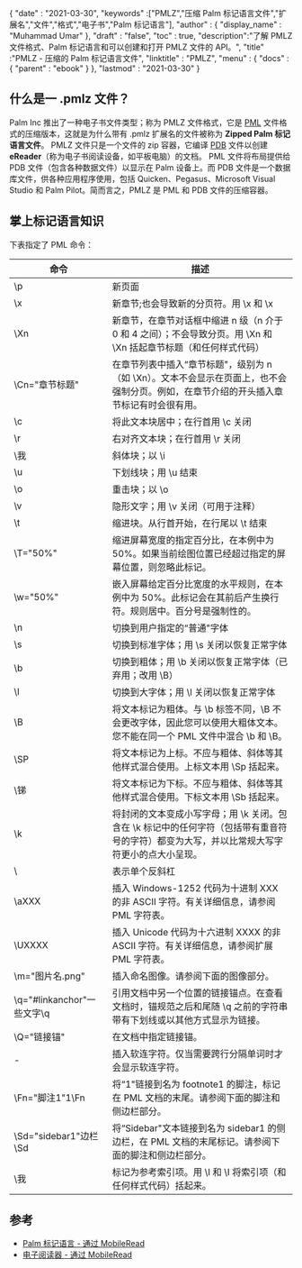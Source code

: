 {
  "date" : "2021-03-30",
  "keywords" :["PMLZ","压缩 Palm 标记语言文件","扩展名","文件","格式","电子书","Palm 标记语言"],
  "author" : {
    "display_name" : "Muhammad Umar"
},
  "draft" : "false",
  "toc" : true,
  "description":"了解 PMLZ 文件格式、Palm 标记语言和可以创建和打开 PMLZ 文件的 API。",
  "title" :"PMLZ - 压缩的 Palm 标记语言文件",
  "linktitle" : "PMLZ",
  "menu" : {
    "docs" : {
      "parent" : "ebook"
}
},
  "lastmod" : "2021-03-30"
}

## 什么是一 .pmlz 文件？

Palm Inc 推出了一种电子书文件类型；称为 PMLZ 文件格式，它是 [PML](/zh/ebook/pml/) 文件格式的压缩版本，这就是为什么带有 .pmlz 扩展名的文件被称为 **Zipped Palm 标记语言文件**。 PMLZ 文件只是一个文件的 zip 容器，它编译 [PDB](/zh/programming/pdb/) 文件以创建 **eReader**（称为电子书阅读设备，如平板电脑）的文档。 PML 文件将布局提供给 PDB 文件（包含各种数据文件）以显示在 Palm 设备上。而 PDB 文件是一个数据库文件，供各种应用程序使用，包括 Quicken、Pegasus、Microsoft Visual Studio 和 Palm Pilot。简而言之，PMLZ 是 PML 和 PDB 文件的压缩容器。


## 掌上标记语言知识
下表指定了 PML 命令：

|命令|描述|
---|---|
| \p |新页面 |
| \x |新章节;也会导致新的分页符。用 \x 和 \x | 将章节标题（和任何样式代码）括起来
| \Xn |新章节，在章节对话框中缩进 n 级（n 介于 0 和 4 之间）；不会导致分页。用 \Xn 和 \Xn 括起章节标题（和任何样式代码） |
| \Cn="章节标题" |在章节列表中插入“章节标题"，级别为 n（如 \Xn）。文本不会显示在页面上，也不会强制分页。例如，在章节介绍的开头插入章节标记有时会很有用。 |
| \c |将此文本块居中；在行首用 \c 关闭 |
| \r |右对齐文本块；在行首用 \r 关闭 |
| \我 |斜体块；以 \i | 结束
| \u |下划线块；用 \u 结束 |
| \o |重击块；以 \o | 结束
| \v |隐形文字；用 \v 关闭（可用于注释） |
| \t |缩进块。从行首开始，在行尾以 \t 结束 |
| \T="50%" |缩进屏幕宽度的指定百分比，在本例中为 50%。如果当前绘图位置已经超过指定的屏幕位置，则忽略此标记。 |
| \w="50%" |嵌入屏幕给定百分比宽度的水平规则，在本例中为 50%。此标记会在其前后产生换行符。规则居中。百分号是强制性的。 |
| \n |切换到用户指定的“普通"字体 |
| \s |切换到标准字体；用 \s 关闭以恢复正常字体 |
| \b |切换到粗体；用 \b 关闭以恢复正常字体（已弃用；改用 \B）|
| \l |切换到大字体；用 \l 关闭以恢复正常字体 |
| \B |将文本标记为粗体。与 \b 标签不同，\B 不会更改字体，因此您可以使用大粗体文本。您不能在同一个 PML 文件中混合 \b 和 \B。 |
| \SP |将文本标记为上标。不应与粗体、斜体等其他样式混合使用。上标文本用 \Sp 括起来。 |
| \锑 |将文本标记为下标。不应与粗体、斜体等其他样式混合使用。下标文本用 \Sb 括起来。 |
| \k |将封闭的文本变成小写字母；用 \k 关闭。包含在 \k 标记中的任何字符（包括带有重音符号的字符）都变为大写，并以比常规大写字符更小的点大小呈现。 |
| \\ |表示单个反斜杠 |
| \aXXX |插入 Windows-1252 代码为十进制 XXX 的非 ASCII 字符。有关详细信息，请参阅 PML 字符表。 |
| \UXXXX |插入 Unicode 代码为十六进制 XXXX 的非 ASCII 字符。有关详细信息，请参阅扩展 PML 字符表。 |
| \m="图片名.png" |插入命名图像。请参阅下面的图像部分。 |
| \q="#linkanchor"一些文字\q |引用文档中另一个位置的链接锚点。在查看文档时，锚规范之后和尾随 \q 之前的字符串带有下划线或以其他方式显示为链接。 |
| \Q="链接锚" |在文档中指定链接锚。 |
| \- |插入软连字符。仅当需要跨行分隔单词时才会显示软连字符。 |
| \Fn="脚注1"1\Fn |将“1"链接到名为 footnote1 的脚注，标记在 PML 文档的末尾。请参阅下面的脚注和侧边栏部分。 |
| \Sd="sidebar1"边栏\Sd |将“Sidebar"文本链接到名为 sidebar1 的侧边栏，在 PML 文档的末尾标记。请参阅下面的脚注和侧边栏部分。 |
| \我 |标记为参考索引项。用 \I 和 \I 将索引项（和任何样式代码）括起来。|


## 参考

* [Palm 标记语言 - 通过 MobileRead](https://wiki.mobileread.com/wiki/EReader)
* [电子阅读器 - 通过 MobileRead](https://en.wikipedia.org/wiki/E-reader)

